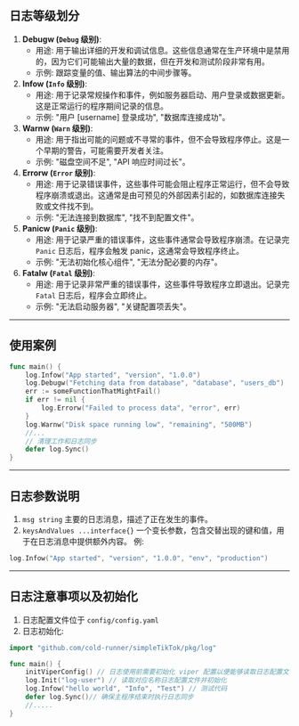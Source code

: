 ## 日志等级划分
1. **Debugw (`Debug` 级别)**:
    - 用途: 用于输出详细的开发和调试信息。这些信息通常在生产环境中是禁用的，因为它们可能输出大量的数据，但在开发和测试阶段非常有用。
    - 示例: 跟踪变量的值、输出算法的中间步骤等。
2. **Infow (`Info` 级别)**:
    - 用途: 用于记录常规操作和事件，例如服务器启动、用户登录或数据更新。这是正常运行的程序期间记录的信息。
    - 示例: "用户 [username] 登录成功", "数据库连接成功"。
3. **Warnw (`Warn` 级别)**:
    - 用途: 用于指出可能的问题或不寻常的事件，但不会导致程序停止。这是一个早期的警告，可能需要开发者关注。
    - 示例: "磁盘空间不足", "API 响应时间过长"。
4. **Errorw (`Error` 级别)**:
    - 用途: 用于记录错误事件，这些事件可能会阻止程序正常运行，但不会导致程序崩溃或退出。这通常是由可预见的外部因素引起的，如数据库连接失败或文件找不到。
    - 示例: "无法连接到数据库", "找不到配置文件"。
5. **Panicw (`Panic` 级别)**:
    - 用途: 用于记录严重的错误事件，这些事件通常会导致程序崩溃。在记录完 `Panic` 日志后，程序会触发 panic，这通常会导致程序终止。
    - 示例: "无法初始化核心组件", "无法分配必要的内存"。
6. **Fatalw (`Fatal` 级别)**:
    - 用途: 用于记录非常严重的错误事件，这些事件导致程序立即退出。记录完 `Fatal` 日志后，程序会立即终止。
    - 示例: "无法启动服务器", "关键配置项丢失"。

----
##  使用案例
```go
func main() {
	log.Infow("App started", "version", "1.0.0")
	log.Debugw("Fetching data from database", "database", "users_db")
	err := someFunctionThatMightFail()
	if err != nil {
		log.Errorw("Failed to process data", "error", err)
	}
	log.Warnw("Disk space running low", "remaining", "500MB")
	//...
	// 清理工作和日志同步
	defer log.Sync()
}
```
---
## 日志参数说明
1. `msg string`
主要的日志消息，描述了正在发生的事件。
2. `keysAndValues ...interface{}`
一个变长参数，包含交替出现的键和值，用于在日志消息中提供额外内容。
例:
```go
log.Infow("App started", "version", "1.0.0", "env", "production")
```
---
## 日志注意事项以及初始化
1. 日志配置文件位于 `config/config.yaml`
2. 日志初始化:
```go
import "github.com/cold-runner/simpleTikTok/pkg/log"

func main() {
	initViperConfig() // 日志使用前需要初始化 viper 配置以便能够读取日志配置文件
    log.Init("log-user") // 读取对应名称日志配置文件并初始化
	log.Infow("hello world", "Info", "Test") // 测试代码
	defer log.Sync()// 确保主程序结束时执行日志同步
	//..... 
}
```